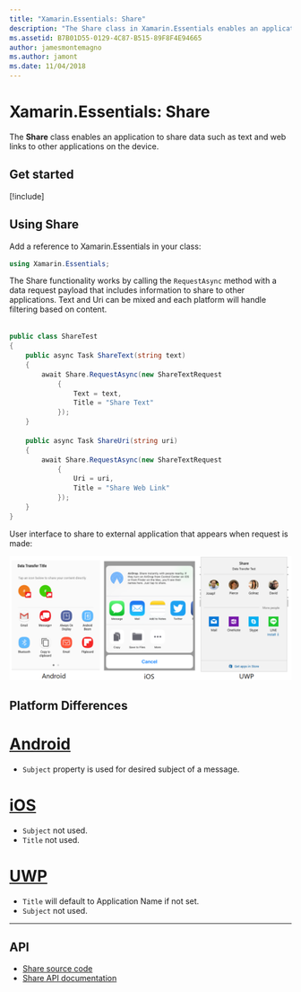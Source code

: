 ```yaml
---
title: "Xamarin.Essentials: Share"
description: "The Share class in Xamarin.Essentials enables an application to share data such as text and web links to other applications on the device."
ms.assetid: B7B01D55-0129-4C87-B515-89F8F4E94665
author: jamesmontemagno
ms.author: jamont
ms.date: 11/04/2018
---
```


# Xamarin.Essentials: Share

The **Share** class enables an application to share data such as text and web links to other applications on the device.

## Get started

[!include[](~/essentials/includes/get-started.md)]

## Using Share

Add a reference to Xamarin.Essentials in your class:

```csharp
using Xamarin.Essentials;
```

The Share functionality works by calling the `RequestAsync` method with a data request payload that includes information to share to other applications. Text and Uri can be mixed and each platform will handle filtering based on content.

```csharp

public class ShareTest
{
    public async Task ShareText(string text)
    {
        await Share.RequestAsync(new ShareTextRequest
            {
                Text = text,
                Title = "Share Text"
            });
    }

    public async Task ShareUri(string uri)
    {
        await Share.RequestAsync(new ShareTextRequest
            {
                Uri = uri,
                Title = "Share Web Link"
            });
    }
}
```

User interface to share to external application that appears when request is made:

![Share](share-images/share.png)

## Platform Differences

# [Android](#tab/android)

* `Subject` property is used for desired subject of a message.

# [iOS](#tab/ios)

* `Subject` not used.
* `Title` not used.

# [UWP](#tab/uwp)

* `Title` will default to Application Name if not set.
* `Subject` not used.

-----

## API

- [Share source code](https://github.com/xamarin/Essentials/tree/master/Xamarin.Essentials/Share)
- [Share API documentation](xref:Xamarin.Essentials.Share)

